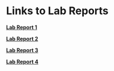 # Links to Lab Reports

__[Lab Report 1](https://willersss.github.io/cse15l-lab-reports/lab-report-1-week-2.html)__

__[Lab Report 2](https://willersss.github.io/cse15l-lab-reports/lab-report-2-week-4.html)__

__[Lab Report 3](https://willersss.github.io/cse15l-lab-reports/lab-report-3-week-6.html)__

__[Lab Report 4](https://willersss.github.io/cse15l-lab-reports/lab-report-4-week-8.html)__